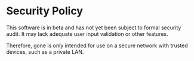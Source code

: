 # Security Policy

This software is in beta and has not yet been subject to formal security audit. It may lack adequate user input validation or other features.

Therefore, gone is only intended for use on a secure network with trusted devices, such as a private LAN.

